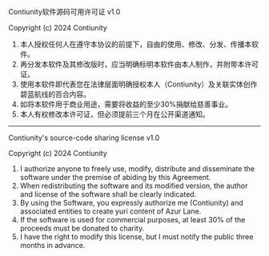Contiunity软件源码可用许可证 v1.0

Copyright (c) 2024 Contiunity

1. 本人授权任何人在遵守本协议的前提下，自由的使用、修改、分发、传播本软件。
2. 再分发本软件及其修改版时，应当明确标明本软件由本人制作，并附带本许可证。
3. 使用本软件即代表您在法律层面明确授权本人（Contiunity）及关联实体创作碧蓝航线的百合内容。
4. 如将本软件用于商业用途，需要将收益的至少30%捐献给慈善事业。
5. 本人有权修改本许可证，但必须提前三个月在公开渠道通知。

----

Contiunity's source-code sharing license v1.0

Copyright (c) 2024 Contiunity

1. I authorize anyone to freely use, modify, distribute and disseminate the software under the premise of abiding by this Agreement.
2. When redistributing the software and its modified version, the author and license of the software shall be clearly indicated.
3. By using the Software, you expressly authorize me (Contiunity) and associated entities to create yuri content of Azur Lane.
4. If the software is used for commercial purposes, at least 30% of the proceeds must be donated to charity.
5. I have the right to modify this license, but I must notify the public three months in advance.
